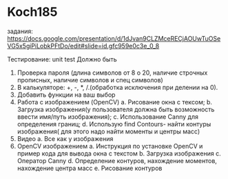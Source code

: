 # Koch185
задания: https://docs.google.com/presentation/d/1dJvan9CLZMceRECjAOUwTuOSeVG5x5giPiLobkPFtDo/edit#slide=id.gfc959e0c3e_0_8

Тестирование: unit test
Должно быть 
1.	Проверка пароля (длина символов от 8 о 20, наличие строчных прописных, наличие символов и спец символов) 
2.	В калькуляторе: +, -, *, /.(обработка исключения при делении на 0).
3.	Добавить функции на ваш выбор 
4.	Работа с изображением (OpenCV)
a.	Рисование окна с тексом;
b.	Загрузка изображения(у пользователя должна быть возможность ввести имя/путь изображения);
c.	Использование Canny для определения границ;
d.	Использую find Contours- найти контуры изображения( для этого надо найти моменты и центры масс) 
5.	Видео
a.	Все как у изображения
6.	OpenCV изображением
a.	Инструкция по установке OpenCV и пример кода для вывода окна с текстом 
b.	Загрузка изображения 
c.	Оператор Canny
d.	Определение контуров, нахождение моментов, нахождение центра масс
e.	Рисование контуров 
